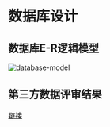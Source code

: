 # 数据库设计

## 数据库E-R逻辑模型

![database-model](https://github.com/SYSU-BronzeTiki/Documents/blob/master/image/database/Logic-ER.png)

## 第三方数据评审结果

[链接]()